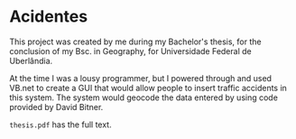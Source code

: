 # Acidentes

This project was created by me during my Bachelor's thesis, for the conclusion of
my Bsc. in Geography, for Universidade Federal de Uberlândia.

At the time I was a lousy programmer, but I powered through and used VB.net to create
a GUI that would allow people to insert traffic accidents in this system. The system 
would geocode the data entered by using code provided by David Bitner.

`thesis.pdf` has the full text.